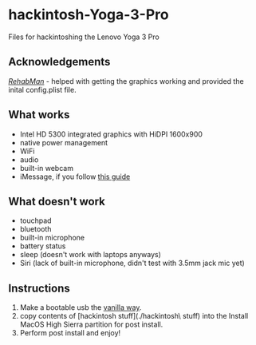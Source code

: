 # hackintosh-Yoga-3-Pro

Files for hackintoshing the Lenovo Yoga 3 Pro

## Acknowledgements

_[RehabMan](https://github.com/RehabMan)_ - helped with getting the graphics working and provided the inital config.plist file.

## What works

- Intel HD 5300 integrated graphics with HiDPI 1600x900
- native power management
- WiFi
- audio
- built-in webcam
- iMessage, if you follow [this guide](https://www.tonymacx86.com/threads/an-idiots-guide-to-imessage.196827/)

## What doesn't work

- touchpad
- bluetooth
- built-in microphone
- battery status
- sleep (doesn't work with laptops anyways)
- Siri (lack of built-in microphone, didn't test with 3.5mm jack mic yet)

## Instructions

1. Make a bootable usb the [vanilla way](https://www.reddit.com/r/hackintosh/comments/68p1e2/ramblings_of_a_hackintosher_a_sorta_brief_vanilla/).
2. copy contents of [hackintosh stuff](./hackintosh\ stuff) into the Install MacOS High Sierra partition for post install.
3. Perform post install and enjoy!
